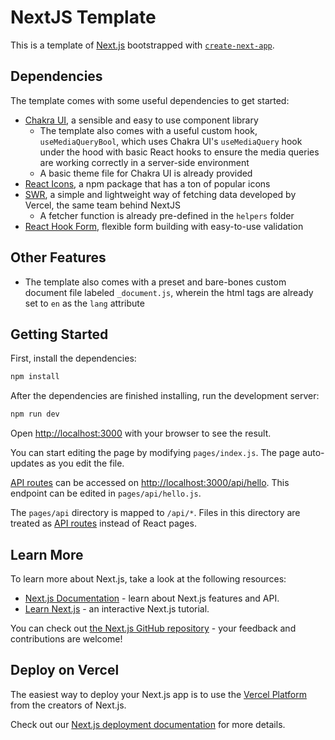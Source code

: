 # NextJS Template

This is a template of [Next.js](https://nextjs.org/) bootstrapped with [`create-next-app`](https://github.com/vercel/next.js/tree/canary/packages/create-next-app).

## Dependencies

The template comes with some useful dependencies to get started:

- [Chakra UI](https://chakra-ui.com/), a sensible and easy to use component library
  - The template also comes with a useful custom hook, `useMediaQueryBool`, which uses Chakra UI's `useMediaQuery` hook under the hood with basic React hooks to ensure the media queries are working correctly in a server-side environment
  - A basic theme file for Chakra UI is already provided
- [React Icons](https://react-icons.github.io/react-icons/), a npm package that has a ton of popular icons
- [SWR](https://swr.vercel.app/), a simple and lightweight way of fetching data developed by Vercel, the same team behind NextJS
  - A fetcher function is already pre-defined in the `helpers` folder
- [React Hook Form](https://react-hook-form.com/), flexible form building with easy-to-use validation

## Other Features

- The template also comes with a preset and bare-bones custom document file labeled `_document.js`, wherein the html tags are already set to `en` as the `lang` attribute

## Getting Started

First, install the dependencies:

```bash
npm install
```

After the dependencies are finished installing, run the development server:

```bash
npm run dev
```

Open [http://localhost:3000](http://localhost:3000) with your browser to see the result.

You can start editing the page by modifying `pages/index.js`. The page auto-updates as you edit the file.

[API routes](https://nextjs.org/docs/api-routes/introduction) can be accessed on [http://localhost:3000/api/hello](http://localhost:3000/api/hello). This endpoint can be edited in `pages/api/hello.js`.

The `pages/api` directory is mapped to `/api/*`. Files in this directory are treated as [API routes](https://nextjs.org/docs/api-routes/introduction) instead of React pages.

## Learn More

To learn more about Next.js, take a look at the following resources:

- [Next.js Documentation](https://nextjs.org/docs) - learn about Next.js features and API.
- [Learn Next.js](https://nextjs.org/learn) - an interactive Next.js tutorial.

You can check out [the Next.js GitHub repository](https://github.com/vercel/next.js/) - your feedback and contributions are welcome!

## Deploy on Vercel

The easiest way to deploy your Next.js app is to use the [Vercel Platform](https://vercel.com/new?utm_medium=default-template&filter=next.js&utm_source=create-next-app&utm_campaign=create-next-app-readme) from the creators of Next.js.

Check out our [Next.js deployment documentation](https://nextjs.org/docs/deployment) for more details.
